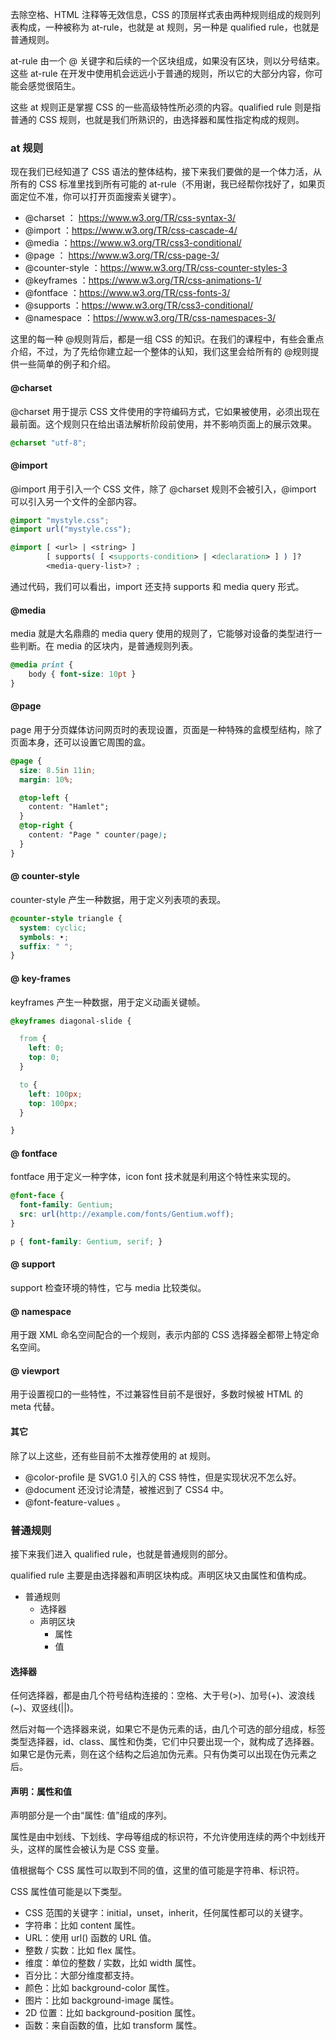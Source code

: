 去除空格、HTML 注释等无效信息，CSS 的顶层样式表由两种规则组成的规则列表构成，一种被称为 at-rule，也就是 at 规则，另一种是 qualified rule，也就是普通规则。 

at-rule 由一个 @ 关键字和后续的一个区块组成，如果没有区块，则以分号结束。这些 at-rule 在开发中使用机会远远小于普通的规则，所以它的大部分内容，你可能会感觉很陌生。

这些 at 规则正是掌握 CSS 的一些高级特性所必须的内容。qualified rule 则是指普通的 CSS 规则，也就是我们所熟识的，由选择器和属性指定构成的规则。



### at 规则

现在我们已经知道了 CSS 语法的整体结构，接下来我们要做的是一个体力活，从所有的 CSS 标准里找到所有可能的 at-rule（不用谢，我已经帮你找好了，如果页面定位不准，你可以打开页面搜索关键字）。

* @charset ： https://www.w3.org/TR/css-syntax-3/
* @import ：https://www.w3.org/TR/css-cascade-4/
* @media ：https://www.w3.org/TR/css3-conditional/
* @page ： https://www.w3.org/TR/css-page-3/
* @counter-style ：https://www.w3.org/TR/css-counter-styles-3
* @keyframes ：https://www.w3.org/TR/css-animations-1/
* @fontface ：https://www.w3.org/TR/css-fonts-3/
* @supports ：https://www.w3.org/TR/css3-conditional/
* @namespace ：https://www.w3.org/TR/css-namespaces-3/

这里的每一种 @规则背后，都是一组 CSS 的知识。在我们的课程中，有些会重点介绍，不过，为了先给你建立起一个整体的认知，我们这里会给所有的 @规则提供一些简单的例子和介绍。

#### @charset

@charset 用于提示 CSS 文件使用的字符编码方式，它如果被使用，必须出现在最前面。这个规则只在给出语法解析阶段前使用，并不影响页面上的展示效果。

```css
@charset "utf-8";
```

#### @import

@import 用于引入一个 CSS 文件，除了 @charset 规则不会被引入，@import 可以引入另一个文件的全部内容。

```css
@import "mystyle.css";
@import url("mystyle.css");
```

```css
@import [ <url> | <string> ]
        [ supports( [ <supports-condition> | <declaration> ] ) ]?
        <media-query-list>? ;
```

通过代码，我们可以看出，import 还支持 supports 和 media query 形式。

#### @media

media 就是大名鼎鼎的 media query 使用的规则了，它能够对设备的类型进行一些判断。在 media 的区块内，是普通规则列表。

```css
@media print {
    body { font-size: 10pt }
}
```

#### @page

page 用于分页媒体访问网页时的表现设置，页面是一种特殊的盒模型结构，除了页面本身，还可以设置它周围的盒。

```css
@page {
  size: 8.5in 11in;
  margin: 10%;

  @top-left {
    content: "Hamlet";
  }
  @top-right {
    content: "Page " counter(page);
  }
}
```

#### @ counter-style

counter-style 产生一种数据，用于定义列表项的表现。

```css
@counter-style triangle {
  system: cyclic;
  symbols: ‣;
  suffix: " ";
}
```

#### @ key-frames

keyframes 产生一种数据，用于定义动画关键帧。

```css
@keyframes diagonal-slide {

  from {
    left: 0;
    top: 0;
  }

  to {
    left: 100px;
    top: 100px;
  }

}
```

#### @ fontface

fontface 用于定义一种字体，icon font 技术就是利用这个特性来实现的。

```css
@font-face {
  font-family: Gentium;
  src: url(http://example.com/fonts/Gentium.woff);
}

p { font-family: Gentium, serif; }
```

#### @ support

support 检查环境的特性，它与 media 比较类似。

#### @ namespace

用于跟 XML 命名空间配合的一个规则，表示内部的 CSS 选择器全都带上特定命名空间。

#### @ viewport

用于设置视口的一些特性，不过兼容性目前不是很好，多数时候被 HTML 的 meta 代替。

#### 其它

除了以上这些，还有些目前不太推荐使用的 at 规则。

* @color-profile 是 SVG1.0 引入的 CSS 特性，但是实现状况不怎么好。
* @document 还没讨论清楚，被推迟到了 CSS4 中。
* @font-feature-values 。



### 普通规则

接下来我们进入 qualified rule，也就是普通规则的部分。

qualified rule 主要是由选择器和声明区块构成。声明区块又由属性和值构成。

* 普通规则
  * 选择器
  * 声明区块
    * 属性
    * 值

#### 选择器

任何选择器，都是由几个符号结构连接的：空格、大于号(>)、加号(+)、波浪线(~)、双竖线(||)。

然后对每一个选择器来说，如果它不是伪元素的话，由几个可选的部分组成，标签类型选择器，id、class、属性和伪类，它们中只要出现一个，就构成了选择器。如果它是伪元素，则在这个结构之后追加伪元素。只有伪类可以出现在伪元素之后。

#### 声明：属性和值

声明部分是一个由“属性: 值”组成的序列。

属性是由中划线、下划线、字母等组成的标识符，不允许使用连续的两个中划线开头，这样的属性会被认为是 CSS 变量。

值根据每个 CSS 属性可以取到不同的值，这里的值可能是字符串、标识符。

CSS 属性值可能是以下类型。

* CSS 范围的关键字：initial，unset，inherit，任何属性都可以的关键字。
* 字符串：比如 content 属性。
* URL：使用 url() 函数的 URL 值。
* 整数 / 实数：比如 flex 属性。
* 维度：单位的整数 / 实数，比如 width 属性。
* 百分比：大部分维度都支持。
* 颜色：比如 background-color 属性。
* 图片：比如 background-image 属性。
* 2D 位置：比如 background-position 属性。
* 函数：来自函数的值，比如 transform 属性。

